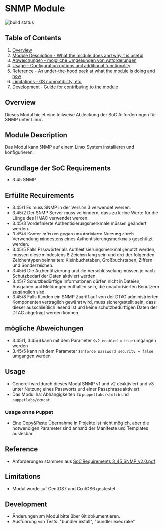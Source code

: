 # SNMP Module

[build_status]: https://teamcity.internal.mms-support.de/app/rest/builds/buildType:(id:SeccSnmpd_Beaker),branch:master/statusIcon  "Build Status"
![build status][build_status]

## Table of Contents

1. [Overview](#overview)
2. [Module Description - What the module does and why it is useful](#module-description)
4. [Abweichungen - mölgliche Umgehungen von Anforderungen](#abweichungen)
4. [Usage - Configuration options and additional functionality](#usage)
5. [Reference - An under-the-hood peek at what the module is doing and how](#reference)
6. [Limitations - OS compatibility, etc.](#limitations)
7. [Development - Guide for contributing to the module](#development)

## Overview

Dieses Modul bietet eine teilweise Abdeckung der SoC Anforderungen für SNMP unter Linux.

## Module Description

Das Modul kann SNMP auf einem Linux System installieren und konfigurieren.

## Grundlage der SoC Requirements

- 3.45 SNMP

## Erfüllte Requirements

- 3.45/1 Es muss SNMP in der Version 3 verwendet werden.
- 3.45/2 Der SNMP Server muss verhindern, dass zu kleine Werte für die Länge des HMAC verwendet werden.
- 3.45/3 Vordefinierte Authentisierungsmerkmale müssen geändert werden.
- 3.45/4 Konten müssen gegen unautorisierte Nutzung durch Verwendung mindestens eines Authentisierungsmerkmals geschützt werden.
- 3.45/5 Falls Passwörter als Authentisierungsmerkmal genutzt werden, müssen diese mindestens 8 Zeichen lang sein und drei der folgenden Zeichentypen beinhalten: Kleinbuchstaben, Großbuchstaben, Ziffern und Sonderzeichen.
- 3.45/6 Die Authentifizierung und die Verschlüsselung müssen je nach Schutzbedarf der Daten aktiviert werden.
- 3.45/7 Schutzbedürftige Informationen dürfen nicht in Dateien, Ausgaben und Meldungen enthalten sein, die unautorisierten Benutzern zugänglich sind.
- 3.45/8 Falls Kunden ein SNMP Zugriff auf von der DTAG administrierten Komponenten vertraglich gewährt wird, muss sichergestellt sein, dass dieser ausschließlich lesend ist und keine schutzbedürftigen Daten der DTAG abgefragt werden können.

## mögliche Abweichungen

- 3.45/1, 3.45/6 kann mit dem Parameter ```$v2_enabled = true``` umgangen werden
- 3.45/5 kann mit dem Parameter ```$enforce_password_security = false``` umgangen werden

## Usage

- Generell wird durch dieses Modul SNMP v1 und v2 deaktiviert und v3 unter Nutzung eines Passworts und einer Passphrase aktiviert.
- Das Modul hat Abhängigkeiten zu ```puppetlabs/stdlib``` und ```puppetlabs/concat```

### Usage ohne Puppet

- Eine Copy&Paste Übernahme in Projekte ist nicht möglich, aber die notwendigen Parameter sind anhand der Manifeste und Templates auslesbar.

## Reference

- Anforderungen stammen aus [SoC Requirements 3_45_SNMP_v2.0.pdf](https://psa-portal.telekom.de/intranet-ui/public/releases/documents.xhtml?style=normal&domain=56828&source=login#)

## Limitations

- Modul wurde auf CentOS7 und CentOS6 gestestet.

## Development

- Änderungen am Modul bitte über Git dokumentieren.
- Ausführung von Tests: "bundler install", "bundler exec rake"
